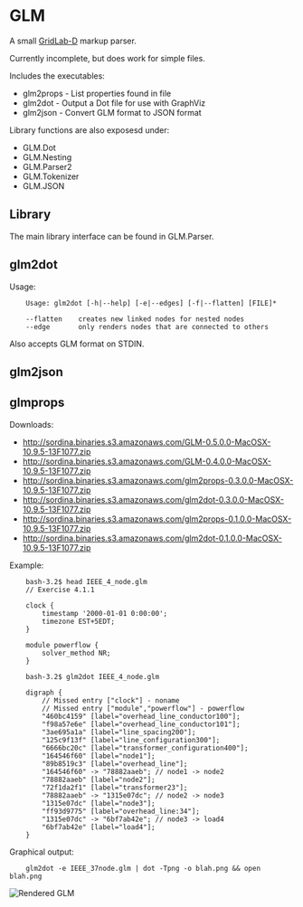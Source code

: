 # GLM

A small [GridLab-D](http://gridlab-d.sourceforge.net) markup parser.

Currently incomplete, but does work for simple files.

Includes the executables:

* glm2props - List properties found in file
* glm2dot   - Output a Dot file for use with GraphViz
* glm2json  - Convert GLM format to JSON format

Library functions are also exposesd under:

* GLM.Dot
* GLM.Nesting
* GLM.Parser2
* GLM.Tokenizer
* GLM.JSON

## Library

The main library interface can be found in GLM.Parser.

## glm2dot

Usage:

		Usage: glm2dot [-h|--help] [-e|--edges] [-f|--flatten] [FILE]*

		--flatten    creates new linked nodes for nested nodes
		--edge       only renders nodes that are connected to others


Also accepts GLM format on STDIN.


## glm2json

## glmprops


Downloads:

* <http://sordina.binaries.s3.amazonaws.com/GLM-0.5.0.0-MacOSX-10.9.5-13F1077.zip>
* <http://sordina.binaries.s3.amazonaws.com/GLM-0.4.0.0-MacOSX-10.9.5-13F1077.zip>
* <http://sordina.binaries.s3.amazonaws.com/glm2props-0.3.0.0-MacOSX-10.9.5-13F1077.zip>
* <http://sordina.binaries.s3.amazonaws.com/glm2dot-0.3.0.0-MacOSX-10.9.5-13F1077.zip>
* <http://sordina.binaries.s3.amazonaws.com/glm2props-0.1.0.0-MacOSX-10.9.5-13F1077.zip>
* <http://sordina.binaries.s3.amazonaws.com/glm2dot-0.1.0.0-MacOSX-10.9.5-13F1077.zip>


Example:

		bash-3.2$ head IEEE_4_node.glm
		// Exercise 4.1.1

		clock {
			timestamp '2000-01-01 0:00:00';
			timezone EST+5EDT;
		}

		module powerflow {
			solver_method NR;
		}

		bash-3.2$ glm2dot IEEE_4_node.glm

		digraph {
			// Missed entry ["clock"] - noname
			// Missed entry ["module","powerflow"] - powerflow
			"460bc4159" [label="overhead_line_conductor100"];
			"f98a57e6e" [label="overhead_line_conductor101"];
			"3ae695a1a" [label="line_spacing200"];
			"125c9f13f" [label="line_configuration300"];
			"6666bc20c" [label="transformer_configuration400"];
			"164546f60" [label="node1"];
			"89b8519c3" [label="overhead_line"];
			"164546f60" -> "78882aaeb"; // node1 -> node2
			"78882aaeb" [label="node2"];
			"72f1da2f1" [label="transformer23"];
			"78882aaeb" -> "1315e07dc"; // node2 -> node3
			"1315e07dc" [label="node3"];
			"ff93d9775" [label="overhead_line:34"];
			"1315e07dc" -> "6bf7ab42e"; // node3 -> load4
			"6bf7ab42e" [label="load4"];
		}

Graphical output:

		glm2dot -e IEEE_37node.glm | dot -Tpng -o blah.png && open blah.png

![Rendered GLM](http://i.imgur.com/OgqAYTl.png)
